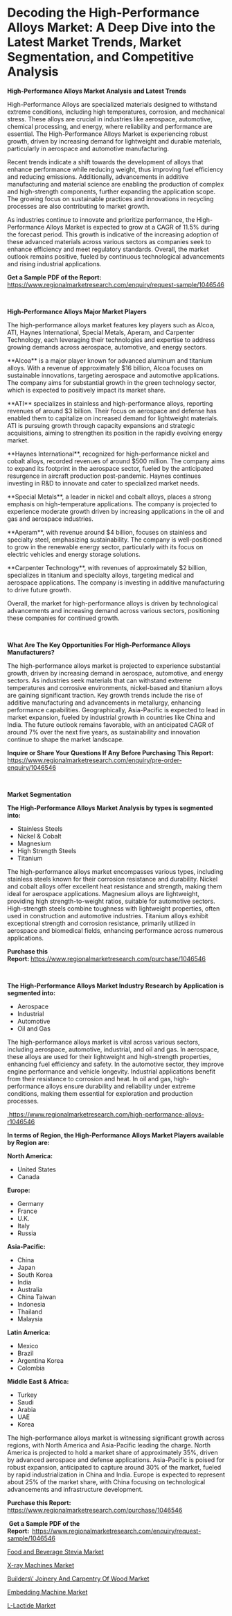 <p><h1>Decoding the High-Performance Alloys Market: A Deep Dive into the Latest Market Trends, Market Segmentation, and Competitive Analysis</h1></p><p><strong>High-Performance Alloys Market Analysis and Latest Trends</strong></p>
<p><p>High-Performance Alloys are specialized materials designed to withstand extreme conditions, including high temperatures, corrosion, and mechanical stress. These alloys are crucial in industries like aerospace, automotive, chemical processing, and energy, where reliability and performance are essential. The High-Performance Alloys Market is experiencing robust growth, driven by increasing demand for lightweight and durable materials, particularly in aerospace and automotive manufacturing.</p><p>Recent trends indicate a shift towards the development of alloys that enhance performance while reducing weight, thus improving fuel efficiency and reducing emissions. Additionally, advancements in additive manufacturing and material science are enabling the production of complex and high-strength components, further expanding the application scope. The growing focus on sustainable practices and innovations in recycling processes are also contributing to market growth.</p><p>As industries continue to innovate and prioritize performance, the High-Performance Alloys Market is expected to grow at a CAGR of 11.5% during the forecast period. This growth is indicative of the increasing adoption of these advanced materials across various sectors as companies seek to enhance efficiency and meet regulatory standards. Overall, the market outlook remains positive, fueled by continuous technological advancements and rising industrial applications.</p></p>
<p><strong>Get a Sample PDF of the Report:&nbsp;</strong> <a href="https://www.regionalmarketresearch.com/enquiry/request-sample/1046546">https://www.regionalmarketresearch.com/enquiry/request-sample/1046546</a></p>
<p>&nbsp;</p>
<p><strong>High-Performance Alloys Major Market Players</strong></p>
<p><p>The high-performance alloys market features key players such as Alcoa, ATI, Haynes International, Special Metals, Aperam, and Carpenter Technology, each leveraging their technologies and expertise to address growing demands across aerospace, automotive, and energy sectors.</p><p>**Alcoa** is a major player known for advanced aluminum and titanium alloys. With a revenue of approximately $16 billion, Alcoa focuses on sustainable innovations, targeting aerospace and automotive applications. The company aims for substantial growth in the green technology sector, which is expected to positively impact its market share.</p><p>**ATI** specializes in stainless and high-performance alloys, reporting revenues of around $3 billion. Their focus on aerospace and defense has enabled them to capitalize on increased demand for lightweight materials. ATI is pursuing growth through capacity expansions and strategic acquisitions, aiming to strengthen its position in the rapidly evolving energy market.</p><p>**Haynes International**, recognized for high-performance nickel and cobalt alloys, recorded revenues of around $500 million. The company aims to expand its footprint in the aerospace sector, fueled by the anticipated resurgence in aircraft production post-pandemic. Haynes continues investing in R&D to innovate and cater to specialized market needs.</p><p>**Special Metals**, a leader in nickel and cobalt alloys, places a strong emphasis on high-temperature applications. The company is projected to experience moderate growth driven by increasing applications in the oil and gas and aerospace industries.</p><p>**Aperam**, with revenue around $4 billion, focuses on stainless and specialty steel, emphasizing sustainability. The company is well-positioned to grow in the renewable energy sector, particularly with its focus on electric vehicles and energy storage solutions.</p><p>**Carpenter Technology**, with revenues of approximately $2 billion, specializes in titanium and specialty alloys, targeting medical and aerospace applications. The company is investing in additive manufacturing to drive future growth.</p><p>Overall, the market for high-performance alloys is driven by technological advancements and increasing demand across various sectors, positioning these companies for continued growth.</p></p>
<p>&nbsp;</p>
<p><strong>What Are The Key Opportunities For High-Performance Alloys Manufacturers?</strong></p>
<p><p>The high-performance alloys market is projected to experience substantial growth, driven by increasing demand in aerospace, automotive, and energy sectors. As industries seek materials that can withstand extreme temperatures and corrosive environments, nickel-based and titanium alloys are gaining significant traction. Key growth trends include the rise of additive manufacturing and advancements in metallurgy, enhancing performance capabilities. Geographically, Asia-Pacific is expected to lead in market expansion, fueled by industrial growth in countries like China and India. The future outlook remains favorable, with an anticipated CAGR of around 7% over the next five years, as sustainability and innovation continue to shape the market landscape.</p></p>
<p><strong>Inquire or Share Your Questions If Any Before Purchasing This Report:</strong> <a href="https://www.regionalmarketresearch.com/enquiry/pre-order-enquiry/1046546">https://www.regionalmarketresearch.com/enquiry/pre-order-enquiry/1046546</a></p>
<p>&nbsp;</p>
<p><strong>Market Segmentation</strong></p>
<p><strong>The High-Performance Alloys Market Analysis by types is segmented into:</strong></p>
<p><ul><li>Stainless Steels</li><li>Nickel & Cobalt</li><li>Magnesium</li><li>High Strength Steels</li><li>Titanium</li></ul></p>
<p><p>The high-performance alloys market encompasses various types, including stainless steels known for their corrosion resistance and durability. Nickel and cobalt alloys offer excellent heat resistance and strength, making them ideal for aerospace applications. Magnesium alloys are lightweight, providing high strength-to-weight ratios, suitable for automotive sectors. High-strength steels combine toughness with lightweight properties, often used in construction and automotive industries. Titanium alloys exhibit exceptional strength and corrosion resistance, primarily utilized in aerospace and biomedical fields, enhancing performance across numerous applications.</p></p>
<p><strong>Purchase this Report:&nbsp;</strong><a href="https://www.regionalmarketresearch.com/purchase/1046546">https://www.regionalmarketresearch.com/purchase/1046546</a></p>
<p>&nbsp;</p>
<p><strong>The High-Performance Alloys Market Industry Research by Application is segmented into:</strong></p>
<p><ul><li>Aerospace</li><li>Industrial</li><li>Automotive</li><li>Oil and Gas</li></ul></p>
<p><p>The high-performance alloys market is vital across various sectors, including aerospace, automotive, industrial, and oil and gas. In aerospace, these alloys are used for their lightweight and high-strength properties, enhancing fuel efficiency and safety. In the automotive sector, they improve engine performance and vehicle longevity. Industrial applications benefit from their resistance to corrosion and heat. In oil and gas, high-performance alloys ensure durability and reliability under extreme conditions, making them essential for exploration and production processes.</p></p>
<p><a href="https://www.regionalmarketresearch.com/high-performance-alloys-r1046546">&nbsp;https://www.regionalmarketresearch.com/high-performance-alloys-r1046546</a></p>
<p><strong>In terms of Region, the High-Performance Alloys Market Players available by Region are:</strong></p>
<p>
    <p> <strong> North America: </strong>
        <ul>
            <li>United States</li>
            <li>Canada</li>
        </ul>
        </p> 
    <p> <strong> Europe: </strong>
        <ul>
            <li>Germany</li>
            <li>France</li>
            <li>U.K.</li>
            <li>Italy</li>
            <li>Russia</li>
        </ul>
        </p> 
    <p> <strong> Asia-Pacific: </strong>
        <ul>
            <li>China</li>
            <li>Japan</li>
            <li>South Korea</li>
            <li>India</li>
            <li>Australia</li>
            <li>China Taiwan</li>
            <li>Indonesia</li>
            <li>Thailand</li>
            <li>Malaysia</li>
        </ul>
        </p> 
    <p> <strong> Latin America: </strong>
        <ul>
            <li>Mexico</li>
            <li>Brazil</li>
            <li>Argentina Korea</li>
            <li>Colombia</li>
        </ul>
        </p> 
    <p> <strong> Middle East & Africa: </strong>
        <ul>
            <li>Turkey</li>
            <li>Saudi</li>
            <li>Arabia</li>
            <li>UAE</li>
            <li>Korea</li>
        </ul>
    </p>
    </p>
<p><p>The high-performance alloys market is witnessing significant growth across regions, with North America and Asia-Pacific leading the charge. North America is projected to hold a market share of approximately 35%, driven by advanced aerospace and defense applications. Asia-Pacific is poised for robust expansion, anticipated to capture around 30% of the market, fueled by rapid industrialization in China and India. Europe is expected to represent about 25% of the market share, with China focusing on technological advancements and infrastructure development.</p></p>
<p><strong>Purchase this Report: </strong><a href="https://www.regionalmarketresearch.com/purchase/1046546">https://www.regionalmarketresearch.com/purchase/1046546</a></p>
<p>&nbsp;<strong>Get a Sample PDF of the Report:&nbsp;&nbsp;</strong><a href="https://www.regionalmarketresearch.com/enquiry/request-sample/1046546">https://www.regionalmarketresearch.com/enquiry/request-sample/1046546</a></p>
<p><strong></strong></p>
<p><p><a href="https://medium.com/@mckinleyroach43/global-food-and-beverage-stevia-market-opportunities-and-market-challenges-2024-2031-839e02a58781?postPublishedType=repub">Food and Beverage Stevia Market</a></p><p><a href="https://issuu.com/reportprime-2/docs/x-ray-machines-market-size-2030.ppt_8d3552be62fc2a">X-ray Machines Market</a></p><p><a href="https://medium.com/@nazminrahman651/builders-joinery-and-carpentry-of-wood-market-size-by-type-cellular-wood-panels-windows-french-6faa349bdc49">Builders\' Joinery And Carpentry Of Wood Market</a></p><p><a href="https://www.linkedin.com/pulse/embedding-machine-market-research-report-includes-analysis-size-0mnhc">Embedding Machine Market</a></p><p><a href="https://issuu.com/reportprime-2/docs/l-lactide-market-size-2030.pptx_708c29e3fdc620">L-Lactide Market</a></p></p>